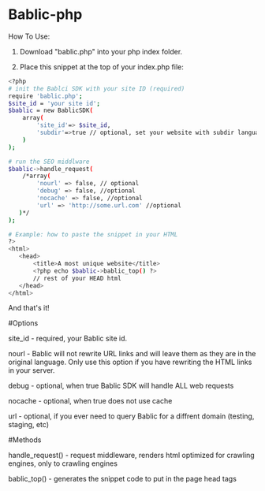 # Bablic-php

How To Use:

1) Download "bablic.php" into your php index folder.

2) Place this snippet at the top of your index.php file:

```sh
<?php
# init the Bablci SDK with your site ID (required)
require 'bablic.php';
$site_id = 'your site id';
$bablic = new BablicSDK(
    array(
        'site_id'=> $site_id,
        'subdir'=>true // optional, set your website with subdir languages (/fr/, /it/,...)
    )
);

# run the SEO middlware
$bablic->handle_request(
    /*array(
        'nourl' => false, // optional
        'debug' => false, //optional
        'nocache' => false, //optional
        'url' => 'http://some.url.com' //optional
   )*/
);

# Example: how to paste the snippet in your HTML
?>
<html>
   <head>
       <title>A most unique website</title>
       <?php echo $bablic->bablic_top() ?>
       // rest of your HEAD html
   </head>
</html>
```
And that's it!

#Options

site_id - required, your Bablic site id.

nourl - Bablic will not rewrite URL links and will leave them as they are in the original language. Only use this option if you have rewriting the HTML links in your server.

debug - optional, when true Bablic SDK will handle ALL web requests

nocache - optional, when true does not use cache

url - optional, if you ever need to query Bablic for a diffrent domain (testing, staging, etc)

#Methods

handle_request() - request middleware, renders html optimized for crawling engines, only to crawling engines

bablic_top() - generates the snippet code to put in the page head tags

